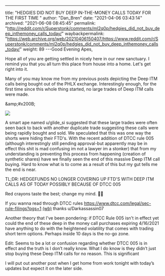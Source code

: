 ---
title: "HEDGIES DID NOT BUY DEEP IN-THE-MONEY CALLS TODAY FOR THE FIRST TIME "
author: "Dan_Bren"
date: "2021-04-06 03:43:14"
archived: "2021-06-08 08:45:45"
permalink: "http://reddit.com/r/Superstonk/comments/ml2q0p/hedgies_did_not_buy_deep_inthemoney_calls_today/"
waybackpermalink: "https://web.archive.org/web/20210406150407/https://www.reddit.com/r/Superstonk/comments/ml2q0p/hedgies_did_not_buy_deep_inthemoney_calls_today/"
weight: 89
---Good Evening Apes,


Hope all of you are getting settled in nicely here in our new sanctuary. I remind you that you all turn this place from house into a home. Let's get right into it.


Many of you may know me from my previous posts depicting the Deep ITM calls being bought out of the PHLX exchange. Interestingly enough, for the first time since this whole thing started, no large trades of Deep ITM calls were made.


&amp;amp;#x200B;


![](/img/4u3b8lh34hr61.jpg)


A smart ape named u/glide\_si suggested that these large trades were often seen back to back with another duplicate trade suggesting these calls were being rapidly bought and sold. We speculated that this was one way the shorts were hiding their FTD's. With the recent addition of DTCC rule 005 (although interestingly still pending approval-but apparently may be in effect this shit is mad confusing im not a lawyer im a stonker) that from my understanding is preventing this process from happening (creation of synthetic shares) have we finally seen the end of this massive Deep ITM call buying. Hard to know what is to come as a result of this but my gut tells me the end is near.


TL;DR: HEDGEFUNDS NO LONGER COVERING UP FTD'S WITH DEEP ITM CALLS AS OF TODAY POSSIBLY BECAUSE OF DTCC 005


Red crayons taste the best; change my mind. 💎🙌


If you wanna read through DTCC rules <https://www.dtcc.com/legal/sec-rule-filings?pgs=1> [(wb)](https://web.archive.org/web/20210316040429/https://www.dtcc.com/legal/sec-rule-filings?pgs=1) thanks u/Darkassassin07


Another theory that I've been pondering: if DTCC Rule 005 isn't in effect yet could the end of these deep in the money call purchases expiring 4/16/2021 have anything to do with the heightened volatility that comes with trading short term options. Perhaps inside 10 days is the no-go zone.


Edit: Seems to be a lot or confusion regarding whether DTCC 005 is in effect and the truth is I don’t really know. What I do know is they didn’t just stop buying these Deep ITM calls for no reason. This is significant


I will put out another post when I get home from work tonight with today’s updates but expect it on the later side.

